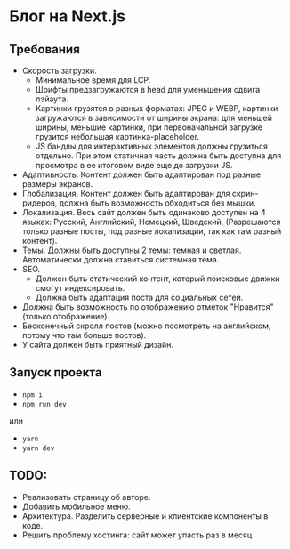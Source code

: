 # Блог на Next.js

## Требования

- Скорость загрузки. 
  - Минимальное время для LCP. 
  - Шрифты предзагружаются в head для уменьшения сдвига лэйаута. 
  - Картинки грузятся в разных форматах: JPEG и WEBP, картинки загружаются в зависимости от ширины экрана: для меньшей ширины, меньшие картинки, при первоначальной загрузке грузится небольшая картинка-placeholder.
  - JS бандлы для интерактивных элементов должны грузиться отдельно. При этом статичная часть должна быть доступна для просмотра в ее итоговом виде еще до загрузки JS.
- Адаптивность. Контент должен быть адаптирован под разные размеры экранов.
- Глобализация. Контент должен быть адаптирован для скрин-ридеров, должна быть возможность обходиться без мышки.
- Локализация. Весь сайт должен быть одинаково доступен на 4 языках: Русский, Английский, Немецкий, Шведский. (Разрешаются только разные посты, под разные локализации, так как там разный контент).
- Темы. Должны быть доступны 2 темы: темная и светлая. Автоматически должна ставиться системная тема.
- SEO. 
    - Должен быть статический контент, который поисковые движки смогут индексировать.
    - Должна быть адаптация поста для социальных сетей.
- Должна быть возможность по отображению отметок "Нравится" (только отображение).
- Бесконечный скролл постов (можно посмотреть на английском, потому что там больше постов). 
- У сайта должен быть приятный дизайн.

## Запуск проекта

- `npm i`
- `npm run dev`

или

- `yarn`
- `yarn dev`

## TODO:

- Реализовать страницу об авторе.
- Добавить мобильное меню.
- Архитектура. Разделить серверные и клиентские компоненты в коде.
- Решить проблему хостинга: сайт может упасть раз в месяц

